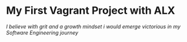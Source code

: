 # My First Vagrant Project with ALX

*I believe with grit and a growth mindset i would emerge victorious in my Software Engineering journey*
